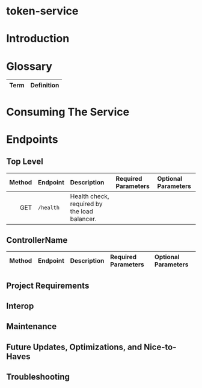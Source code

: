 # token-service

# Introduction

# Glossary

| Term | Definition |
| ---: | :--- |

# Consuming The Service

# Endpoints

## Top Level

| Method  | Endpoint  | Description | Required Parameters | Optional Parameters |
| ---:    | :---      | :---        | :---                | :---                |
| GET | `/health`| Health check, required by the load balancer. | | |

## ControllerName
| Method  | Endpoint  | Description | Required Parameters | Optional Parameters |
| ---:    | :---      | :---        | :---                | :---                |

## Project Requirements

## Interop

## Maintenance

## Future Updates, Optimizations, and Nice-to-Haves

## Troubleshooting